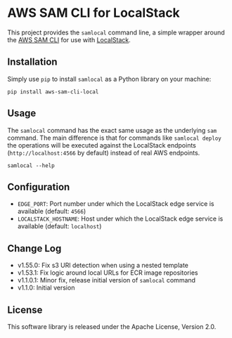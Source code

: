 # AWS SAM CLI for LocalStack

This project provides the `samlocal` command line, a simple wrapper around the [AWS SAM CLI](https://github.com/aws/aws-sam-cli) for use with [LocalStack](https://github.com/localstack/localstack).

## Installation

Simply use `pip` to install `samlocal` as a Python library on your machine:

```
pip install aws-sam-cli-local
```

## Usage

The `samlocal` command has the exact same usage as the underlying `sam` command. The main difference is that for commands like `samlocal deploy` the operations will be executed against the LocalStack endpoints (`http://localhost:4566` by default) instead of real AWS endpoints.

```
samlocal --help
```

## Configuration

* `EDGE_PORT`: Port number under which the LocalStack edge service is available (default: `4566`)
* `LOCALSTACK_HOSTNAME`: Host under which the LocalStack edge service is available (default: `localhost`)

## Change Log

* v1.55.0: Fix s3 URl detection when using a nested template
* v1.53.1: Fix logic around local URLs for ECR image repositories
* v1.1.0.1: Minor fix, release initial version of `samlocal` command
* v1.1.0: Initial version

## License

This software library is released under the Apache License, Version 2.0.
